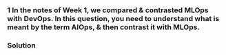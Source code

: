 ### 1 In the notes of Week 1, we compared & contrasted MLOps with DevOps. In this question, you need to understand what is meant by the term AIOps, & then contrast it with MLOps.
### Solution 
